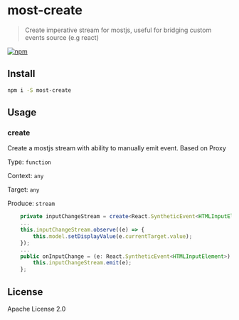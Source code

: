 # most-create
> Create imperative stream for mostjs, useful for bridging custom events source (e.g react)

[![npm](https://img.shields.io/npm/v/most-create.svg)](https://www.npmjs.com/package/most-create)

## Install

```bash
npm i -S most-create
```

## Usage

### create

Create a mostjs stream with ability to manually emit event. Based on Proxy

Type: `function`

Context: `any`

Target: `any`

Produce: `stream`

```typescript
    private inputChangeStream = create<React.SyntheticEvent<HTMLInputElement>>("inputChangeStream");
    ...
    this.inputChangeStream.observe((e) => {
    	this.model.setDisplayValue(e.currentTarget.value);
    });
    ...
    public onInputChange = (e: React.SyntheticEvent<HTMLInputElement>): void => {
    	this.inputChangeStream.emit(e);
    };
```



## License

Apache License 2.0

[npm-image]: https://img.shields.io/npm/v/live-xxx.svg
[npm-url]: https://npmjs.org/package/live-xxx
[travis-image]: https://img.shields.io/travis/live-js/live-xxx/master.svg
[travis-url]: https://travis-ci.org/live-js/live-xxx
[coveralls-image]: https://img.shields.io/coveralls/live-js/live-xxx/master.svg
[coveralls-url]: https://coveralls.io/r/live-js/live-xxx?branch=master